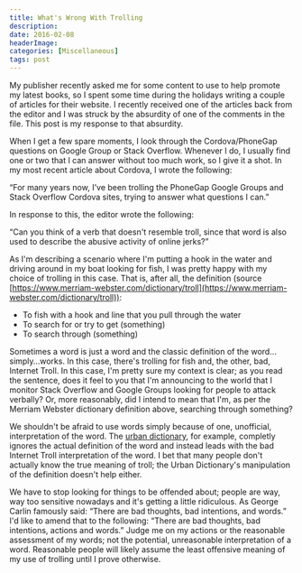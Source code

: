 ```yaml
---
title: What's Wrong With Trolling
description: 
date: 2016-02-08
headerImage: 
categories: [Miscellaneous]
tags: post
---
```


My publisher recently asked me for some content to use to help promote my latest books, so I spent some time during the holidays writing a couple of articles for their website. I recently received one of the articles back from the editor and I was struck by the absurdity of one of the comments in the file. This post is my response to that absurdity.

When I get a few spare moments, I look through the Cordova/PhoneGap questions on Google Group or Stack Overflow. Whenever I do, I usually find one or two that I can answer without too much work, so I give it a shot. In my most recent article about Cordova, I wrote the following:

“For many years now, I've been trolling the PhoneGap Google Groups and Stack Overflow Cordova sites, trying to answer what questions I can.”

In response to this, the editor wrote the following:

“Can you think of a verb that doesn't resemble troll, since that word is also used to describe the abusive activity of online jerks?”

As I'm describing a scenario where I'm putting a hook in the water and driving around in my boat looking for fish, I was pretty happy with my choice of trolling in this case. That is, after all, the definition (source [https://www.merriam-webster.com/dictionary/troll](https://www.merriam-webster.com/dictionary/troll)):

*   To fish with a hook and line that you pull through the water
*   To search for or try to get (something)
*   To search through (something)

Sometimes a word is just a word and the classic definition of the word…simply…works. In this case, there's trolling for fish and, the other, bad, Internet Troll. In this case, I'm pretty sure my context is clear; as you read the sentence, does it feel to you that I'm announcing to the world that I monitor Stack Overflow and Google Groups looking for people to attack verbally? Or, more reasonably, did I intend to mean that I'm, as per the Merriam Webster dictionary definition above, searching through something?

We shouldn't be afraid to use words simply because of one, unofficial, interpretation of the word. The [urban dictionary](https://www.urbandictionary.com/define.php?term=trolling), for example, completly ignores the actual definition of the word and instead leads with the bad Internet Troll interpretation of the word. I bet that many people don't actually know the true meaning of troll; the Urban Dictionary's manipulation of the definition doesn't help either.

We have to stop looking for things to be offended about; people are way, way too sensitive nowadays and it's getting a little ridiculous. As George Carlin famously said: “There are bad thoughts, bad intentions, and words.” I'd like to amend that to the following: “There are bad thoughts, bad intentions, actions and words.” Judge me on my actions or the reasonable assessment of my words; not the potential, unreasonable interpretation of a word. Reasonable people will likely assume the least offensive meaning of my use of trolling until I prove otherwise.